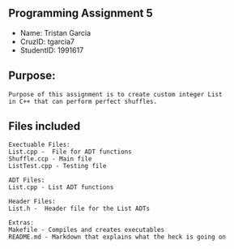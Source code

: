 ## Programming Assignment 5
* Name: Tristan Garcia
* CruzID: tgarcia7
* StudentID: 1991617

## Purpose:
    Purpose of this assignment is to create custom integer List
    in C++ that can perform perfect shuffles. 

## Files included
    Exectuable Files:
    List.cpp -  File for ADT functions 
    Shuffle.ccp - Main file 
    ListTest.cpp - Testing file 

    ADT Files:
    List.cpp - List ADT functions

    Header Files:
    List.h -  Header file for the List ADTs

    Extras:
    Makefile - Compiles and creates executables
    README.md - Markdown that explains what the heck is going on

